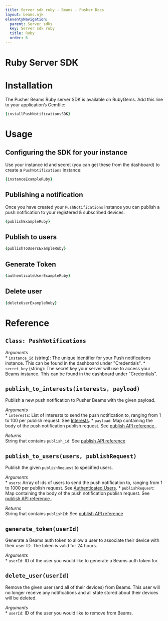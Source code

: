 ```yaml
---
title: Server sdk ruby - Beams - Pusher Docs
layout: beams.njk
eleventyNavigation: 
  parent: Server sdks
  key: Server sdk ruby
  title: Ruby
  order: 6
---
```

# Ruby Server SDK
 
# Installation
 
The Pusher Beams Ruby server SDK is available on RubyGems. Add this line to your application&rsquo;s Gemfile: 
 
```rb
{installPushNotificationsSDK}
```
 
# Usage
 
## Configuring the SDK for your instance
 
Use your instance id and secret (you can get these from the dashboard) to create a `PushNotifications` instance: 
 
```rb
{instanceExampleRuby}
```
 
## Publishing a notification
 
Once you have created your `PushNotifications` instance you can publish a push notification to your registered & subscribed devices: 
 
```rb
{publishExampleRuby}
```
 
## Publish to users
 
```rb
{publishToUsersExampleRuby}
```
 
## Generate Token
 
```rb
{authenticateUserExampleRuby}
```
 
## Delete user
 
```rb
{deleteUserExampleRuby}
```
 
# Reference
 
## `Class: PushNotifications`
 

*Arguments* <br />  *  `instance_id` (string): The unique identifier for your Push notifications instance. This can be found in the dashboard under "Credentials".  *  `secret_key` (string): The secret key your server will use to access your Beams instance. This can be found in the dashboard under "Credentials".   
 
## `publish_to_interests(interests, payload)`
 
Publish a new push notification to Pusher Beams with the given payload. 
 
*Arguments* <br />  *  `interests`: List of interests to send the push notification to, ranging from 1 to 100 per publish request. See [Interests](/docs/beams/concepts/interests).  *  `payload`: Map containing the body of the push notification publish request. See [ publish API reference ](/docs/beams/reference/publish-api#request-body) .   
 
*Returns* <br /> String that contains `publish_id`: See [ publish API reference ](/docs/beams/reference/publish-api#success-response-body) 
 
 
## `publish_to_users(users, publishRequest)`
 
Publish the given `publishRequest` to specified users. 
 
*Arguments* <br />  *  `users`: Array of ids of users to send the push notification to, ranging from 1 to 1000 per publish request. See [Authenticated Users](/docs/beams/concepts/users).  *  `publishRequest`: Map containing the body of the push notification publish request. See [ publish API reference ](/docs/beams/reference/publish-api#request-body) .   
 
*Returns* <br /> String that contains `publishId`: See [ publish API reference ](/docs/beams/reference/publish-api#success-response-body) 
 
## `generate_token(userId)`
 
Generate a Beams auth token to allow a user to associate their device with their user ID. The token is valid for 24 hours. 
 
*Arguments* <br />  *  `userId`: ID of the user you would like to generate a Beams auth token for.   
 
## `delete_user(userId)`
 
Remove the given user (and all of their devices) from Beams. This user will no longer receive any notifications and all state stored about their devices will be deleted. 
 
*Arguments* <br />  *  `userId`: ID of the user you would like to remove from Beams.   


